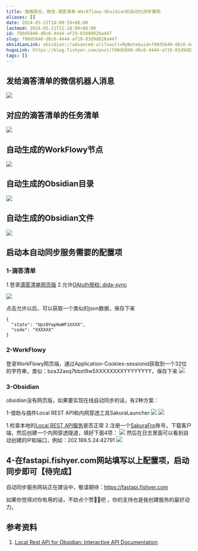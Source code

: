 ```yaml
---
title: 强强联合，微信-滴答清单-Workflowy-Obsidian的自动化同步案例
aliases: []
date: 2024-05-21T18:09:59+08:00
lastmod: 2024-05-21T21:18:09+08:00
id: f80d5840-d6c6-4444-af19-83d9d828a447
slug: f80d5840-d6c6-4444-af19-83d9d828a447
obsidianLink: obsidian://advanced-uri?vault=MyNote&uid=f80d5840-d6c6-4444-af19-83d9d828a447
hugoLink: https://blog.fishyer.com/post/f80d5840-d6c6-4444-af19-83d9d828a447/
tags: []
---
```


## 发给滴答清单的微信机器人消息

![](https://yupic.oss-cn-shanghai.aliyuncs.com/202405211953247.png)

## 对应的滴答清单的任务清单

![](https://yupic.oss-cn-shanghai.aliyuncs.com/202405211954243.png)

## 自动生成的WorkFlowy节点

![](https://yupic.oss-cn-shanghai.aliyuncs.com/202405211949456.png)

## 自动生成的Obsidian目录

![](https://yupic.oss-cn-shanghai.aliyuncs.com/202405211950225.png)

## 自动生成的Obsidian文件

![](https://yupic.oss-cn-shanghai.aliyuncs.com/202405211951646.png)

## 启动本自动同步服务需要的配置项

### 1-滴答清单

1.登录[滴答清单网页版](https://dida365.com/webapp)
2.允许[OAtuth授权: dida-sync](https://dida365.com/oauth/authorize?scope=tasks:write%20tasks:read&client_id=13TIYIw0ik1FxqLREs&state=Ups0YwpHwWF1yoct&redirect_uri=https://fastapi.fishyer.com/dida/redirect_uri&response_type=code)

![](https://yupic.oss-cn-shanghai.aliyuncs.com/202405211959727.png)

点击允许以后，可以获取一个类似的json数据，保存下来
```
{
  "state": "Ups0YwpHwWF1XXXX",
  "code": "XXXXXX"
}
```
### 2-WorkFlowy

登录WorkFlowy网页端，通过Application-Cookies-sessionid获取到一个32位的字符串，类似：bza32axq7bbzt9w5XXXXXXXXYYYYYYYY，保存下来
![](https://yupic.oss-cn-shanghai.aliyuncs.com/202405212006101.png)

### 3-Obsidian

obsidian没有网页版，如果要实现在线自动同步的话，有2种方案：

1-借助与插件Local REST API和内网穿透工具SakuraLauncher
![](https://yupic.oss-cn-shanghai.aliyuncs.com/202405212010574.png)
![](https://yupic.oss-cn-shanghai.aliyuncs.com/202405212011415.png)

1.检查本地的[Local REST API服务](https://127.0.0.1:27124/)是否正常
2.注册一个[SakuraFrp](https://www.natfrp.com/tunnel/download )账号，下载客户端，然后创建一个内网穿透隧道，填好下面4项：
![](https://yupic.oss-cn-shanghai.aliyuncs.com/202405212113812.png)
然后在日志里面可以看到自动创建的IP和端口，例如：202.189.5.24:42791
![](https://yupic.oss-cn-shanghai.aliyuncs.com/202405212114936.png)

## 4-在fastapi.fishyer.com网站填写以上配置项，启动同步即可【待完成】

自动同步服务网站正在建设中，敬请期待：https://fastapi.fishyer.com

如果你觉得对你有用的话，不妨点个赞👍🏻吧 ，你的支持也是我创建服务的最好动力。

## 参考资料

1. [Local Rest API for Obsidian: Interactive API Documentation](https://coddingtonbear.github.io/obsidian-local-rest-api )